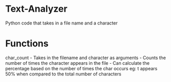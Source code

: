 # Text-Analyzer

Python code that takes in a file name and a character

# Functions
char_count
           - Takes in the filename and character as arguments
           - Counts the number of times the character appears in the file
           - Can calculate the percentage based on the number of times the char occurs eg: t appears 50% when compared to the total number of characters

